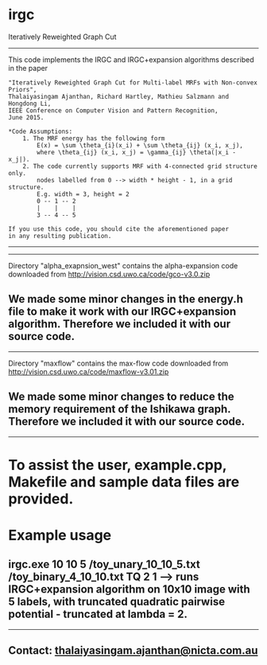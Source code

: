 # irgc
Iteratively Reweighted Graph Cut

---------------------------------------------------------------------------------------
This code implements the IRGC and IRGC+expansion algorithms	described in the paper 

	"Iteratively Reweighted Graph Cut for Multi-label MRFs with Non-convex Priors", 
	Thalaiyasingam Ajanthan, Richard Hartley, Mathieu Salzmann and Hongdong Li,
	IEEE Conference on Computer Vision and Pattern Recognition,
	June 2015.

	*Code Assumptions:
		1. The MRF energy has the following form
			E(x) = \sum \theta_{i}(x_i) + \sum \theta_{ij} (x_i, x_j), 
			where \theta_{ij} (x_i, x_j) = \gamma_{ij} \theta(|x_i - x_j|).
		2. The code currently supports MRF with 4-connected grid structure only.
			nodes labelled from 0 --> width * height - 1, in a grid structure.
			E.g. width = 3, height = 2
			0 -- 1 -- 2
			|	 |	  |
			3 -- 4 -- 5

	If you use this code, you should cite the aforementioned paper 
	in any resulting publication.
---------------------------------------------------------------------------------------

---------------------------------------------------------------------------------------
Directory "alpha_exapnsion_west" contains the alpha-expansion code downloaded from
http://vision.csd.uwo.ca/code/gco-v3.0.zip

We made some minor changes in the energy.h file to make it work with our 
IRGC+expansion algorithm. Therefore we included it with our source code.
---------------------------------------------------------------------------------------

---------------------------------------------------------------------------------------
Directory "maxflow" contains the max-flow code downloaded from
http://vision.csd.uwo.ca/code/maxflow-v3.01.zip

We made some minor changes to reduce the memory requirement of the Ishikawa graph. 
Therefore we included it with our source code.
---------------------------------------------------------------------------------------

---------------------------------------------------------------------------------------
# To assist the user, example.cpp, Makefile and sample data files are provided.

# Example usage 
irgc.exe 10 10 5 <sample>/toy_unary_10_10_5.txt <sample>/toy_binary_4_10_10.txt TQ 2 1
--> runs IRGC+expansion algorithm on 10x10 image with 5 labels, with 
	truncated quadratic pairwise potential - truncated at lambda = 2.
---------------------------------------------------------------------------------------

---------------------------------------------------------------------------------------
Contact: thalaiyasingam.ajanthan@nicta.com.au
---------------------------------------------------------------------------------------